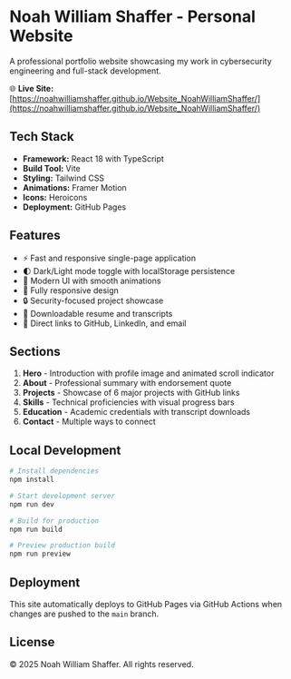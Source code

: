 # Noah William Shaffer - Personal Website

A professional portfolio website showcasing my work in cybersecurity engineering and full-stack development.

🌐 **Live Site:** [https://noahwilliamshaffer.github.io/Website_NoahWilliamShaffer/](https://noahwilliamshaffer.github.io/Website_NoahWilliamShaffer/)

## Tech Stack

- **Framework:** React 18 with TypeScript
- **Build Tool:** Vite
- **Styling:** Tailwind CSS
- **Animations:** Framer Motion
- **Icons:** Heroicons
- **Deployment:** GitHub Pages

## Features

- ⚡ Fast and responsive single-page application
- 🌓 Dark/Light mode toggle with localStorage persistence
- 🎨 Modern UI with smooth animations
- 📱 Fully responsive design
- 🔒 Security-focused project showcase
- 📄 Downloadable resume and transcripts
- 🎯 Direct links to GitHub, LinkedIn, and email

## Sections

1. **Hero** - Introduction with profile image and animated scroll indicator
2. **About** - Professional summary with endorsement quote
3. **Projects** - Showcase of 6 major projects with GitHub links
4. **Skills** - Technical proficiencies with visual progress bars
5. **Education** - Academic credentials with transcript downloads
6. **Contact** - Multiple ways to connect

## Local Development

```bash
# Install dependencies
npm install

# Start development server
npm run dev

# Build for production
npm run build

# Preview production build
npm run preview
```

## Deployment

This site automatically deploys to GitHub Pages via GitHub Actions when changes are pushed to the `main` branch.

## License

© 2025 Noah William Shaffer. All rights reserved.

